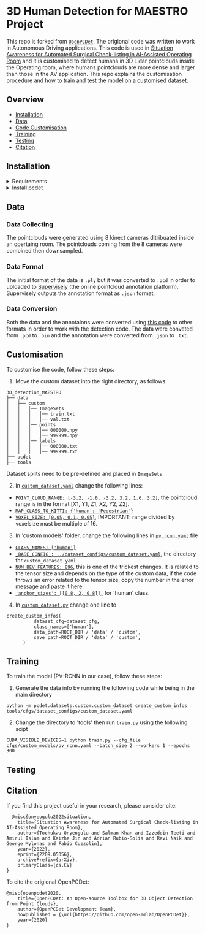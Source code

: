 [comment]: # (<img src="docs/open_mmlab.png" align="right" width="30%">)

# 3D Human Detection for MAESTRO Project

This repo is forked from [`OpenPCDet`](https://github.com/open-mmlab/OpenPCDet). The origional code was written to work in Autonomous Driving applications. This code is used in [Situation Awareness for Automated Surgical Check-listing in AI-Assisted Operating Room](https://arxiv.org/abs/2209.05056) and it is customised to detect humans in 3D Lidar pointclouds inside the Operating room, where humans pointclouds are more dense and larger than those in the AV application. This repo explains the customisation procedure and how to train and test the model on a customised dataset. 

## Overview
- [Installation](#installation)
- [Data](#data)
- [Code Customisation](#customisation)
- [Training](#training)
- [Testing](#testing)
- [Citation](#citation)


## Installation

<details>
<summary>Requirements</summary>
  
All the codes are tested in the following environment:
* Linux (tested on Ubuntu 18.04)
* Python 3.8
* PyTorch 1.9 
* CUDA 10.2
* [`spconv v1.0 (commit 8da6f96)`](https://github.com/traveller59/spconv/tree/8da6f967fb9a054d8870c3515b1b44eca2103634) or [`spconv v1.2`](https://github.com/traveller59/spconv) or [`spconv v2.x`](https://github.com/traveller59/spconv)
    Foldable Content[enter image description here][1]
</details>


<details>
<summary>Install pcdet</summary>

NOTE: Please re-install `pcdet v0.5` by running `python setup.py develop` even if you have already installed previous version.

a. Clone this repository.
```shell
git clone https://github.com/IzzeddinTeeti/3D_detection_MAESTRO.git
```

b. Install the dependent libraries as follows:

[comment]: <> (* Install the dependent python libraries: )

[comment]: <> (```)

[comment]: <> (pip install -r requirements.txt )

[comment]: <> (```)

* Install the SparseConv library, we use the implementation from [`[spconv]`](https://github.com/traveller59/spconv). 
    * If you use PyTorch 1.1, then make sure you install the `spconv v1.0` with ([commit 8da6f96](https://github.com/traveller59/spconv/tree/8da6f967fb9a054d8870c3515b1b44eca2103634)) instead of the latest one.
    * If you use PyTorch 1.3+, then you need to install the `spconv v1.2`. As mentioned by the author of [`spconv`](https://github.com/traveller59/spconv), you need to use their docker if you use PyTorch 1.4+. 
    * You could also install latest `spconv v2.x` with pip, see the official documents of [spconv](https://github.com/traveller59/spconv).
  
c. Install this `pcdet` library and its dependent libraries by running the following command:
```shell
python setup.py develop
```
</details>



## Data
### Data Collecting
The pointclouds were generated using 8 kinect cameras ditribuated inside an opertaing room. The pointclouds coming from the 8 cameras were combined then downsampled. 

### Data Format
The initial format of the data is `.ply` but it was converted to `.pcd` in order to uploaded to [Supervisely](https://supervise.ly/) (the online pointcloud annotation platform). Supervisely outputs the annotation format as `.json` format.

### Data Conversion
Both the data and the annotaions were converted using [this code](https://github.com/IzzeddinTeeti/Convert-supervisely-to-KITTI) to other formats in order to work with the detection code. The data were conveted from `.pcd` to `.bin` and the annotation were converted from `.json` to `.txt`. 



## Customisation 
To customise the code, follow these steps:
1. Move the custom dataset into the right directory, as follows:

```
3D_detection_MAESTRO
├── data
│   ├── custom
│   │   │── ImageSets
│   │   │   │── train.txt
│   │   │   │── val.txt
│   │   │── points
│   │   │   │── 000000.npy
│   │   │   │── 999999.npy
│   │   │── labels
│   │   │   │── 000000.txt
│   │   │   │── 999999.txt
├── pcdet
├── tools
```
Dataset splits need to be pre-defined and placed in `ImageSets`

2. In [`custom_dataset.yaml`](https://github.com/IzzeddinTeeti/3D_detection_MAESTRO/blob/master/tools/cfgs/dataset_configs/custom_dataset.yaml) change the following lines:
- [`POINT_CLOUD_RANGE: [-3.2, -1.6, -3.2, 3.2, 1.6, 3.2]`](https://github.com/IzzeddinTeeti/3D_detection_MAESTRO/blob/master/tools/cfgs/dataset_configs/custom_dataset.yaml#L4), the pointcloud range is in the format [X1, Y1, Z1, X2, Y2, Z2].
- [`MAP_CLASS_TO_KITTI: {'human': 'Pedestrian'}`](https://github.com/IzzeddinTeeti/3D_detection_MAESTRO/blob/master/tools/cfgs/dataset_configs/custom_dataset.yaml#L6-L8)
- [`VOXEL_SIZE: [0.05, 0.1, 0.05]`](https://github.com/IzzeddinTeeti/3D_detection_MAESTRO/blob/master/tools/cfgs/dataset_configs/custom_dataset.yaml#L63), IMPORTANT: range divided by voxelsize must be multiple of 16.

3. In 'custom models' folder, change the following lines in [`pv_rcnn.yaml`](https://github.com/IzzeddinTeeti/3D_detection_MAESTRO/blob/master/tools/cfgs/custom_models/pv_rcnn.yaml) file
- [`CLASS_NAMES: ['human']`](https://github.com/IzzeddinTeeti/3D_detection_MAESTRO/blob/master/tools/cfgs/custom_models/pv_rcnn.yaml#L1)
- [`_BASE_CONFIG_: ../dataset_configs/custom_dataset.yaml`](https://github.com/IzzeddinTeeti/3D_detection_MAESTRO/blob/master/tools/cfgs/custom_models/pv_rcnn.yaml#L4), the directory for `custom_dataset.yaml`
- [`NUM_BEV_FEATURES: 896`](https://github.com/IzzeddinTeeti/3D_detection_MAESTRO/blob/master/tools/cfgs/custom_models/pv_rcnn.yaml#L17), this is one of the trickest changes. It is related to the tensor size and depends on the type of the custom data, if the code throws an error related to the tensor size, copy the number in the error message and paste it here.
- [`'anchor_sizes': [[0.8, 2, 0.8]],`](https://github.com/IzzeddinTeeti/3D_detection_MAESTRO/blob/master/tools/cfgs/custom_models/pv_rcnn.yaml#L40) for 'human' class.
  
4. In [`custom_dataset.py`](https://github.com/IzzeddinTeeti/3D_detection_MAESTRO/blob/master/pcdet/datasets/custom/custom_dataset.py) change one line to 
  ```
  create_custom_infos(
            dataset_cfg=dataset_cfg,
            class_names=['human'],
            data_path=ROOT_DIR / 'data' / 'custom',
            save_path=ROOT_DIR / 'data' / 'custom',
        )
  ```

## Training
To train the model (PV-RCNN in our case), follow these steps:
1. Generate the data info by running the following code while being in the main directory
  ```
  python -m pcdet.datasets.custom.custom_dataset create_custom_infos tools/cfgs/dataset_configs/custom_dataset.yaml
  ```
2. Change the directory to 'tools' then run `train.py` using the following scipt
  ```
  CUDA_VISIBLE_DEVICES=1 python train.py --cfg_file cfgs/custom_models/pv_rcnn.yaml --batch_size 2 --workers 1 --epochs 300
  ```
  

## Testing


## Citation 
If you find this project useful in your research, please consider cite:
```
  @misc{onyeogulu2022situation,
    title={Situation Awareness for Automated Surgical Check-listing in AI-Assisted Operating Room},
    author={Tochukwu Onyeogulu and Salman Khan and Izzeddin Teeti and Amirul Islam and Kaizhe Jin and Adrian Rubio-Solis and Ravi Naik and George Mylonas and Fabio Cuzzolin},
    year={2022},
    eprint={2209.05056},
    archivePrefix={arXiv},
    primaryClass={cs.CV}
}
```
To cite the origional OpenPCDet:

```
@misc{openpcdet2020,
    title={OpenPCDet: An Open-source Toolbox for 3D Object Detection from Point Clouds},
    author={OpenPCDet Development Team},
    howpublished = {\url{https://github.com/open-mmlab/OpenPCDet}},
    year={2020}
}
```




